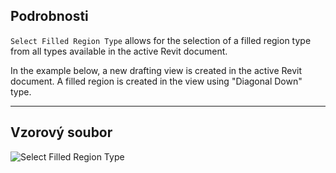 ## Podrobnosti
`Select Filled Region Type` allows for the selection of a filled region type from all types available in the active Revit document.

In the example below, a new drafting view is created in the active Revit document. A filled region is created in the view using "Diagonal Down" type.

___
## Vzorový soubor

![Select Filled Region Type](./DSRevitNodesUI.FilledRegionTypes_img.jpg)
